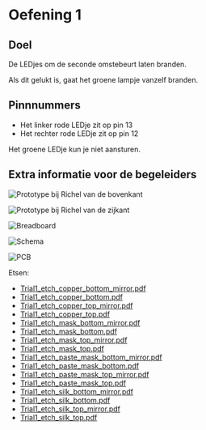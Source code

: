 # Oefening 1

## Doel

De LEDjes om de seconde omstebeurt laten branden.

Als dit gelukt is, gaat het groene lampje vanzelf branden.

## Pinnnummers

 * Het linker rode LEDje zit op pin 13
 * Het rechter rode LEDje zit op pin 12

Het groene LEDje kun je niet aansturen.

## Extra informatie voor de begeleiders

![Prototype bij Richel van de bovenkant](Trial1Top.jpg)

![Prototype bij Richel van de zijkant](Trial1Side.jpg)

![Breadboard](Trial1Breadboard.png)

![Schema](Trial1Schematic.png)

![PCB](Trial1Pcb.png)

Etsen:

 * [Trial1_etch_copper_bottom_mirror.pdf](Trial1_etch_copper_bottom_mirror.pdf)
 * [Trial1_etch_copper_bottom.pdf](Trial1_etch_copper_bottom.pdf)
 * [Trial1_etch_copper_top_mirror.pdf](Trial1_etch_copper_top_mirror.pdf)
 * [Trial1_etch_copper_top.pdf](Trial1_etch_copper_top.pdf)
 * [Trial1_etch_mask_bottom_mirror.pdf](Trial1_etch_mask_bottom_mirror.pdf)
 * [Trial1_etch_mask_bottom.pdf](Trial1_etch_mask_bottom.pdf)
 * [Trial1_etch_mask_top_mirror.pdf](Trial1_etch_mask_top_mirror.pdf)
 * [Trial1_etch_mask_top.pdf](Trial1_etch_mask_top.pdf)
 * [Trial1_etch_paste_mask_bottom_mirror.pdf](Trial1_etch_paste_mask_bottom_mirror.pdf)
 * [Trial1_etch_paste_mask_bottom.pdf](Trial1_etch_paste_mask_bottom.pdf)
 * [Trial1_etch_paste_mask_top_mirror.pdf](Trial1_etch_paste_mask_top_mirror.pdf)
 * [Trial1_etch_paste_mask_top.pdf](Trial1_etch_paste_mask_top.pdf)
 * [Trial1_etch_silk_bottom_mirror.pdf](Trial1_etch_silk_bottom_mirror.pdf)
 * [Trial1_etch_silk_bottom.pdf](Trial1_etch_silk_bottom.pdf)
 * [Trial1_etch_silk_top_mirror.pdf](Trial1_etch_silk_top_mirror.pdf)
 * [Trial1_etch_silk_top.pdf](Trial1_etch_silk_top.pdf)
